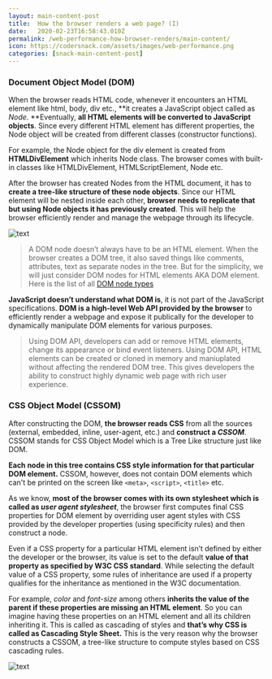```yaml
---
layout: main-content-post
title:  How the browser renders a web page? (I)
date:   2020-02-23T16:58:43.010Z
permalink: /web-performance-how-browser-renders/main-content/
icon: https://codersnack.com/assets/images/web-performance.png
categories: [snack-main-content-post]
---
```


### Document Object Model (DOM)

When the browser reads HTML code, whenever it encounters an HTML element like html, body, div etc., **it creates a JavaScript object called as *Node*. **Eventually, **all HTML elements will be converted to JavaScript objects**. Since every different HTML element has different properties, the Node object will be created from different classes (constructor functions).

For example, the Node object for the div element is created from **HTMLDivElement** which inherits Node class. The browser comes with built-in classes like HTMLDivElement, HTMLScriptElement, Node etc.

After the browser has created Nodes from the HTML document, it has to **create a tree-like structure of these node objects**. Since our HTML element will be nested inside each other, **browser needs to replicate that but using Node objects it has previously created**. This will help the browser efficiently render and manage the webpage through its lifecycle.

![text](https://codersnack.com/assets/images/web-performance-dom-tree.png)

> A DOM node doesn’t always have to be an HTML element. When the browser creates a DOM tree, it also saved things like comments, attributes, text as separate nodes in the tree. But for the simplicity, we will just consider DOM nodes for HTML elements AKA DOM element. Here is the list of all [DOM node types](https://www.w3schools.com/jsref/prop_node_nodetype.asp)

**JavaScript doesn’t understand what DOM is**, it is not part of the JavaScript specifications. **DOM is a high-level Web API provided by the browser** to efficiently render a webpage and expose it publically for the developer to dynamically manipulate DOM elements for various purposes.

> Using DOM API, developers can add or remove HTML elements, change its appearance or bind event listeners. Using DOM API, HTML elements can be created or cloned in memory and maniuplated without affecting the rendered DOM tree. This gives developers the ability to construct highly dynamic web page with rich user experience.

### CSS Object Model (CSSOM)

After constructing the DOM, **the browser reads CSS** from all the sources (external, embedded, inline, user-agent, etc.) and **construct a *CSSOM***. CSSOM stands for CSS Object Model which is a Tree Like structure just like DOM.

**Each node in this tree contains CSS style information for that particular DOM element.** CSSOM, however, does not contain DOM elements which can't be printed on the screen like `<meta>`, `<script>`, `<title>` etc.

As we know, **most of the browser comes with its own stylesheet which is called as *user agent stylesheet***, the browser first computes final CSS properties for DOM element by overriding user agent styles with CSS provided by the developer properties (using specificity rules) and then construct a node.

Even if a CSS property for a particular HTML element isn’t defined by either the developer or the browser, its value is set to the default **value of that property as specified by W3C CSS standard**. While selecting the default value of a CSS property, some rules of inheritance are used if a property qualifies for the inheritance as mentioned in the W3C documentation.

For example, *color* and *font-size* among others **inherits the value of the parent if these properties are missing an HTML element**. So you can imagine having these properties on an HTML element and all its children inheriting it. This is called as cascading of styles and **that’s why CSS is called as Cascading Style Sheet.** This is the very reason why the browser constructs a CSSOM, a tree-like structure to compute styles based on CSS cascading rules.

![text](https://codersnack.com/assets/images/web-performance-cssom-tree.png)

